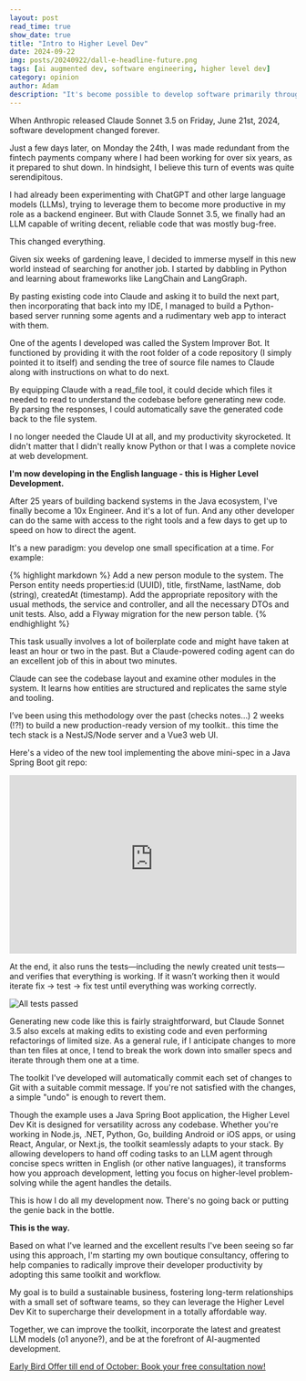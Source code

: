 ```yaml
---
layout: post
read_time: true
show_date: true
title: "Intro to Higher Level Dev"
date: 2024-09-22
img: posts/20240922/dall-e-headline-future.png
tags: [ai augmented dev, software engineering, higher level dev]
category: opinion
author: Adam
description: "It's become possible to develop software primarily through natural language by working in tandem with an LLM-powered Software Engineering Agent."
---
```

When Anthropic released Claude Sonnet 3.5 on Friday, June 21st, 2024, software development changed forever.

Just a few days later, on Monday the 24th, I was made redundant from the fintech payments company where I had been working for over six years, as it prepared to shut down. In hindsight, I believe this turn of events was quite serendipitous.

I had already been experimenting with ChatGPT and other large language models (LLMs), trying to leverage them to become more productive in my role as a backend engineer. 
But with Claude Sonnet 3.5, we finally had an LLM capable of writing decent, reliable code that was mostly bug-free. 

This changed everything.

Given six weeks of gardening leave, I decided to immerse myself in this new world instead of searching for another job. 
I started by dabbling in Python and learning about frameworks like LangChain and LangGraph. 

By pasting existing code into Claude and asking it to build the next part, then incorporating that back into my IDE, I managed to build a Python-based server running some agents and a rudimentary web app to interact with them.

One of the agents I developed was called the System Improver Bot. It functioned by providing it with the root folder of a code 
repository (I simply pointed it to itself) and sending the tree of source file names to Claude along with instructions on what 
to do next. 

By equipping Claude with a read_file tool, it could decide which files it needed to read to understand the codebase before generating new code. By parsing the responses, I could automatically save the generated code back to the file system. 

I no longer needed the Claude UI at all, and my productivity skyrocketed. It didn't matter that I didn't really know Python or that I was a complete novice at web development. 

<b>I'm now developing in the English language - this is Higher Level Development.</b>

After 25 years of building backend systems in the Java ecosystem, I've finally become a 10x Engineer. And it's a lot of fun. And any other developer can do the same with access to the right tools and a few days to get up to speed on how to direct the agent.

It's a new paradigm: you develop one small specification at a time.
For example:

{% highlight markdown %}
Add a new person module to the system. 
The Person entity needs properties:id (UUID), title, firstName, 
lastName, dob (string), createdAt (timestamp). 
Add the appropriate repository with the usual methods, 
the service and controller, and all the necessary DTOs and unit tests. 
Also, add a Flyway migration for the new person table.
{% endhighlight %}

This task usually involves a lot of boilerplate code and might have taken at least an hour or two in the past. But a Claude-powered coding agent can do an excellent job of this in about two minutes. 

Claude can see the codebase layout and examine other modules in the system. It learns how entities are structured and replicates the same style and tooling.

I’ve been using this methodology over the past (checks notes…) 2 weeks (!?!) to build a new production-ready version of my toolkit.. this time the tech stack is a NestJS/Node server and a Vue3 web UI.

Here's a video of the new tool implementing the above mini-spec in a Java Spring Boot git repo:

<div class="video-container" style="position: relative; padding-bottom: 56.25%; padding-top: 30px; height: 0; overflow: hidden;">
  <iframe 
    style="position: absolute; top: 0; left: 0; width: 100%; height: 100%;" 
    src="https://higherleveldev.s3.eu-west-1.amazonaws.com/HLDKAddPersonModule-opt.mp4" 
    title="Video player" 
    frameborder="0" 
    allow="accelerometer; clipboard-write; encrypted-media; gyroscope; picture-in-picture; web-share" 
    referrerpolicy="strict-origin-when-cross-origin" 
    allowfullscreen>
  </iframe>
</div>

At the end, it also runs the tests—including the newly created unit tests—and verifies that everything is working. If it wasn’t working then it would iterate fix -> test -> fix test until everything was working correctly.

<img src="{{ site.url }}/assets/img/posts/20240922/tests-passed.png" alt="All tests passed">

Generating new code like this is fairly straightforward, but Claude Sonnet 3.5 also excels at making edits to existing code and even performing refactorings of limited size. As a general rule, if I anticipate changes to more than ten files at once, I tend to break the work down into smaller specs and iterate through them one at a time.

The toolkit I've developed will automatically commit each set of changes to Git with a suitable commit message. If you're not satisfied with the changes, a simple "undo" is enough to revert them.

Though the example uses a Java Spring Boot application, the Higher Level Dev Kit is designed for versatility across any codebase. Whether you're working in Node.js, .NET, Python, Go, building Android or iOS apps, or using React, Angular, or Next.js, the toolkit seamlessly adapts to your stack. By allowing developers to hand off coding tasks to an LLM agent through concise specs written in English (or other native languages), it transforms how you approach development, letting you focus on higher-level problem-solving while the agent handles the details.

This is how I do all my development now. There's no going back or putting the genie back in the bottle.

<b>This is the way.</b>

Based on what I've learned and the excellent results I've been seeing so far using this approach, I'm starting my own boutique consultancy, offering to help companies to radically improve their developer productivity by adopting this same toolkit and workflow.

My goal is to build a sustainable business, fostering long-term relationships with a small set of software teams, so they can leverage the Higher Level Dev Kit to supercharge their development in a totally affordable way.

Together, we can improve the toolkit, incorporate the latest and greatest LLM models (o1 anyone?), and be at the forefront of AI-augmented development.

<a href="https://www.higherleveldev.com/dyp-offer?utm_source=blog&utm_medium=linkedin&utm_campaign=intro-to-hld" target="_blank">Early Bird Offer till end of October: Book your free consultation now!</a>